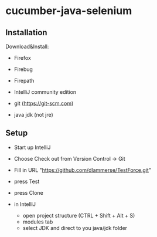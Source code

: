 cucumber-java-selenium
==================

## Installation

Download&Install:
- Firefox
- Firebug
- Firepath

- IntelliJ community edition
- git (https://git-scm.com)
- java jdk (not jre)


## Setup

- Start up IntelliJ
- Choose Check out from Version Control -> Git
- Fill in URL "https://github.com/dlammerse/TestForce.git"
- press Test
- press Clone

- in IntelliJ
  - open project structure (CTRL + Shift + Alt + S)
  - modules tab
  - select JDK and direct to you java/jdk folder




